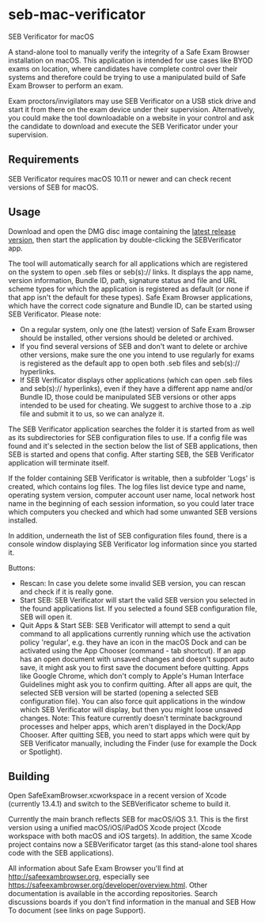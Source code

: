 # seb-mac-verificator
SEB Verificator for macOS

A stand-alone tool to manually verify the integrity of a Safe Exam Browser installation on macOS. This application is intended for use cases like BYOD exams on location, where candidates have complete control over their
systems and therefore could be trying to use a manipulated build of Safe Exam Browser to perform an exam.

Exam proctors/invigilators may use SEB Verificator on a USB stick drive and start it from there on the exam device under their supervision. Alternatively, you could make the tool downloadable on a website in your control and ask
the candidate to download and execute the SEB Verificator under your supervision.

## Requirements

SEB Verificator requires macOS 10.11 or newer and can check recent versions of SEB for macOS.

## Usage

Download and open the DMG disc image containing the [latest release version](https://github.com/SafeExamBrowser/seb-mac-verificator/releases), then start the application by double-clicking the SEBVerificator app.

The tool will automatically search for all applications which are registered on the system to open .seb files or seb(s):// links. It displays the app name, version information, Bundle ID, path, signature status and file and URL scheme types for which the application is registered as default (or none if that app isn't the default for these types). Safe Exam Browser applications, which have the correct code signature and Bundle ID, can be started using SEB Verificator. Please note:
* On a regular system, only one (the latest) version of Safe Exam Browser should be installed, other versions should be deleted or archived.
* If you find several versions of SEB and don't want to delete or archive other versions, make sure the one you intend to use regularly for exams is registered as the default app to open both .seb files and seb(s):// hyperlinks.
* If SEB Verificator displays other applications (which can open .seb files and seb(s):// hyperlinks), even if they have a different app name and/or Bundle ID, those could be manipulated SEB versions or other apps intended to be used for cheating. We suggest to archive those to a .zip file and submit it to us, so we can analyze it.

The SEB Verificator application searches the folder it is started from as well as its subdirectories for SEB configuration files to use. If a config file was found and it's selected in the section below the list of SEB applications, then SEB is started and opens that config. After starting SEB, the SEB Verificator application will terminate itself.

If the folder containing SEB Verificator is writable, then a subfolder 'Logs' is created, which contains log files. The log files list device type and name, operating system version, computer account user name, local network host name in the beginning of each session information, so you could later trace which computers you checked and which had some unwanted SEB versions installed.

In addition, underneath the list of SEB configuration files found, there is a console window displaying SEB Verificator log information since you started it.

Buttons:
* Rescan: In case you delete some invalid SEB version, you can rescan and check if it is really gone.
* Start SEB: SEB Verificator will start the valid SEB version you selected in the found applications list. If you selected a found SEB configuration file, SEB will open it.
* Quit Apps & Start SEB: SEB Verificator will attempt to send a quit command to all applications currently running which use the activation policy 'regular', e.g. they have an icon in the macOS Dock and can be activated using the App Chooser (command - tab shortcut). If an app has an open document with unsaved changes and doesn't support auto save, it might ask you to first save the document before quitting. Apps like Google Chrome, which don't comply to Apple's Human Interface Guidelines might ask you to confirm quitting. After all apps are quit, the selected SEB version will be started (opening a selected SEB configuration file). You can also force quit applications in the window which SEB Verificator will display, but then you might loose unsaved changes. Note: This feature currently doesn't terminate background processes and helper apps, which aren't displayed in the Dock/App Chooser. After quitting SEB, you need to start apps which were quit by SEB Verificator manually, including the Finder (use for example the Dock or Spotlight). 


## Building

Open SafeExamBrowser.xcworkspace in a recent version of Xcode (currently 13.4.1) and switch to the SEBVerificator scheme to build it.

Currently the main branch reflects SEB for macOS/iOS 3.1. This is the first version using a unified macOS/iOS/iPadOS Xcode project (Xcode workspace with both macOS and iOS targets). In addition, the same Xcode project contains now a SEBVerificator target (as this stand-alone tool shares code with the SEB applications).

All information about Safe Exam Browser you'll find at http://safeexambrowser.org, especially see https://safeexambrowser.org/developer/overview.html. Other documentation is available in the according repositories. Search discussions boards if you don't find  information in the manual and SEB How To document (see links on page Support).
